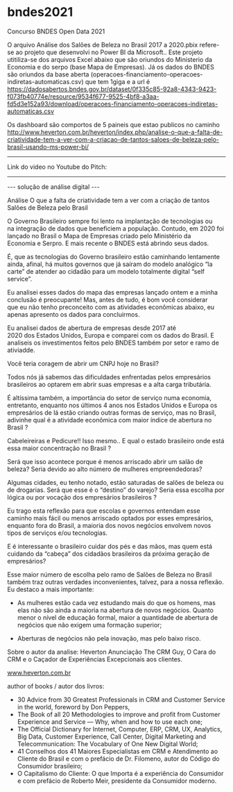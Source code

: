 # bndes2021
Concurso BNDES Open Data 2021

O arquivo Análise dos Salões de Beleza no Brasil 2017 a 2020.pbix refere-se ao projeto que desenvolvi no Power BI da Microsoft..
Este projeto utitiliza-se dos arquivos Excel abaixo que são oriundos do Ministerio da Economia e do serpo (base Mapa de Empresas).
Já os dados do BNDES são oriundos da base aberta (operacoes-financiamento-operacoes-indiretas-automaticas.csv) que tem 1giga e a url é 
https://dadosabertos.bndes.gov.br/dataset/0f335c85-92a8-4343-9423-f073fb40774e/resource/9534f677-9525-4bf8-a3aa-fd5d3e152a93/download/operacoes-financiamento-operacoes-indiretas-automaticas.csv

Os dashboard são comportos de 5 paineis que estao publicos no caminho
http://www.heverton.com.br/heverton/index.php/analise-o-que-a-falta-de-criatividade-tem-a-ver-com-a-criacao-de-tantos-saloes-de-beleza-pelo-brasil-usando-ms-power-bi/


--------------------------------------

Link do video no Youtube do Pitch: 

--------------------------------------


--- solução de análise digital ---

Análise O que a falta de criatividade tem a ver com a criação de tantos Salões de Beleza pelo Brasil

O Governo Brasileiro sempre foi lento na implantação de tecnologias ou na integração de dados que beneficiem a população. Contudo, em 2020 foi lançado no Brasil o Mapa de Empresas criado pelo Ministério da Economia e Serpro. E mais recente o BNDES está abrindo seus dados. 

É, que as tecnologias do Governo brasileiro estão caminhando lentamente ainda, afinal, há muitos governos que já saíram do modelo analógico “la carte” de atender ao cidadão para um modelo totalmente digital “self service”.

Eu analisei esses dados do mapa das empresas lançado ontem e a minha conclusão é preocupante! Mas, antes de tudo, é bom você considerar que eu não tenho preconceito com as atividades econômicas abaixo, eu apenas apresento os dados para concluirmos.

Eu analisei dados de abertura de empresas desde 2017 até 2020 dos Estados Unidos, Europa e comparei com os dados do Brasil. E analiseis os investimentos feitos pelo BNDES também por setor e ramo de ativiadde. 

Você teria coragem de abrir um CNPJ hoje no Brasil?

Todos nós já sabemos das dificuldades enfrentadas pelos empresários brasileiros ao optarem em abrir suas empresas e a alta carga tributária.

É altíssima também, a importância do setor de serviço numa economia, entretanto, enquanto nos últimos 4 anos nos Estados Unidos e Europa os empresários de lá estão criando outras formas de serviço, mas no Brasil, adivinhe qual é a atividade econômica com maior índice de abertura no Brasil ?

Cabeleireiras e Pedicure!! Isso mesmo.. E qual o estado brasileiro onde está essa maior concentração no Brasil ?

Será que isso acontece porque é menos arriscado abrir um salão de beleza? Seria devido ao alto número de mulheres empreendedoras?

Algumas cidades, eu tenho notado, estão saturadas de salões de beleza ou de drogarias. Será que esse é o “destino” do varejo? Seria essa escolha por lógica ou por vocação dos empresários brasileiros ?

Eu trago esta reflexão para que escolas e governos entendam esse caminho mais fácil ou menos arriscado optados por esses empresários, enquanto fora do Brasil, a maioria dos novos negócios envolvem novos tipos de serviços e/ou tecnologias.

E é interessante o brasileiro cuidar dos pés e das mãos, mas quem está cuidando da “cabeça” dos cidadãos brasileiros da próxima geração de empresários?

Esse maior número de escolha pelo ramo de Salões de Beleza no Brasil também traz outras verdades inconvenientes, talvez, para a nossa reflexão. Eu destaco a mais importante:

- As mulheres estão cada vez estudando mais do que os homens, mas elas não são ainda a maioria na abertura de novos negócios. Quanto menor o nível de educação formal, maior a quantidade de abertura de negócios que não exigem uma formação superior;

- Aberturas de negócios não pela inovação, mas pelo baixo risco.

Sobre o autor da analise: 
Heverton Anunciação
The CRM Guy, O Cara do CRM e o Caçador de Experiências Excepcionais aos clientes.

www.heverton.com.br

author of books / autor dos livros:

- 30 Advice from 30 Greatest Professionals in CRM and Customer Service in the world, foreword by Don Peppers,
- The Book of all 20 Methodologies to improve and profit from Customer Experience and Service — Why, when and how to use each one;
- The Official Dictionary for Internet, Computer, ERP, CRM, UX, Analytics, Big Data, Customer Experience, Call Center, Digital Marketing and Telecommunication: The Vocabulary of One New Digital World;
- 41 Conselhos dos 41 Maiores Especialistas em CRM e Atendimento ao Cliente do Brasil e com o prefácio de Dr. Filomeno, autor do Código do Consumidor brasileiro;
- O Capitalismo do Cliente: O que Importa é a experiência do Consumidor e com prefácio de Roberto Meir, presidente da Consumidor moderno.







